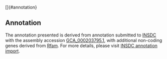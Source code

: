[]{#annotation}

Annotation
----------

The annotation presented is derived from annotation submitted to
[INSDC](http://www.insdc.org) with the assembly accession
[GCA\_000203795.1](http://www.ebi.ac.uk/ena/data/view/GCA_000203795.1),
with additional non-coding genes derived from
[Rfam](http://rfam.xfam.org/). For more details, please visit [INSDC
annotation
import](http://ensemblgenomes.org/info/data/insdc_annotation).
